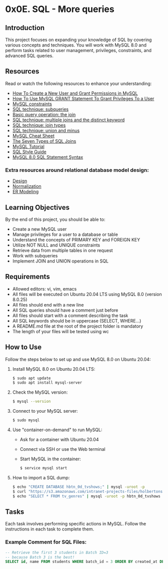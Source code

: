 # 0x0E. SQL - More queries

## Introduction

This project focuses on expanding your knowledge of SQL by covering various concepts and techniques. You will work with MySQL 8.0 and perform tasks related to user management, privileges, constraints, and advanced SQL queries.

## Resources

Read or watch the following resources to enhance your understanding:

- [How To Create a New User and Grant Permissions in MySQL](https://www.digitalocean.com/community/tutorials/how-to-create-a-new-user-and-grant-permissions-in-mysql)
- [How To Use MySQL GRANT Statement To Grant Privileges To a User](https://www.mysqltutorial.org/mysql-grant.aspx)
- [MySQL constraints](https://www.mysqltutorial.org/mysql-constraints/)
- [SQL technique: subqueries](https://www.sqltutorial.org/sql-subquery/)
- [Basic query operation: the join](https://www.sqlshack.com/basic-query-operations-using-joins/)
- [SQL technique: multiple joins and the distinct keyword](https://www.sqltutorial.org/sql-joins/sql-joins-combined-with-distinct/)
- [SQL technique: join types](https://www.sqlshack.com/joining-multiple-tables-sql/)
- [SQL technique: union and minus](https://www.sqlshack.com/sql-union-sql-minus-two-ways-combine-query-results/)
- [MySQL Cheat Sheet](https://devhints.io/mysql)
- [The Seven Types of SQL Joins](https://www.bmc.com/blogs/sql-joins/)
- [MySQL Tutorial](https://www.mysqltutorial.org/)
- [SQL Style Guide](https://www.sqlstyle.guide/)
- [MySQL 8.0 SQL Statement Syntax](https://dev.mysql.com/doc/refman/8.0/en/sql-statements.html)

### Extra resources around relational database model design:

- [Design](https://www.lucidchart.com/pages/database-design)
- [Normalization](https://www.studytonight.com/dbms/database-normalization.php)
- [ER Modeling](https://www.tutorialspoint.com/dbms/entity_relationship_model_basic_concepts.htm)

## Learning Objectives

By the end of this project, you should be able to:

- Create a new MySQL user
- Manage privileges for a user to a database or table
- Understand the concepts of PRIMARY KEY and FOREIGN KEY
- Utilize NOT NULL and UNIQUE constraints
- Retrieve data from multiple tables in one request
- Work with subqueries
- Implement JOIN and UNION operations in SQL

## Requirements

- Allowed editors: vi, vim, emacs
- All files will be executed on Ubuntu 20.04 LTS using MySQL 8.0 (version 8.0.25)
- All files should end with a new line
- All SQL queries should have a comment just before
- All files should start with a comment describing the task
- All SQL keywords should be in uppercase (SELECT, WHERE...)
- A README.md file at the root of the project folder is mandatory
- The length of your files will be tested using wc

## How to Use

Follow the steps below to set up and use MySQL 8.0 on Ubuntu 20.04:

1. Install MySQL 8.0 on Ubuntu 20.04 LTS:

    ```bash
    $ sudo apt update
    $ sudo apt install mysql-server
    ```

2. Check the MySQL version:

    ```bash
    $ mysql --version
    ```

3. Connect to your MySQL server:

    ```bash
    $ sudo mysql
    ```

4. Use "container-on-demand" to run MySQL:

    - Ask for a container with Ubuntu 20.04
    - Connect via SSH or use the Web terminal
    - Start MySQL in the container:

        ```bash
        $ service mysql start
        ```

5. How to import a SQL dump:

    ```bash
    $ echo "CREATE DATABASE hbtn_0d_tvshows;" | mysql -uroot -p
    $ curl "https://s3.amazonaws.com/intranet-projects-files/holbertonschool-higher-level_programming+/274/hbtn_0d_tvshows.sql" -s | mysql -uroot -p hbtn_0d_tvshows
    $ echo "SELECT * FROM tv_genres" | mysql -uroot -p hbtn_0d_tvshows
    ```

## Tasks

Each task involves performing specific actions in MySQL. Follow the instructions in each task to complete them.

### Example Comment for SQL Files:

```sql
-- Retrieve the first 3 students in Batch ID=3
-- because Batch 3 is the best!
SELECT id, name FROM students WHERE batch_id = 3 ORDER BY created_at DESC LIMIT 3;
